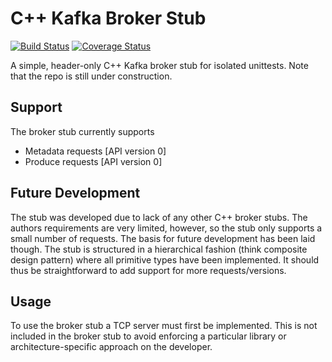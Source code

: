 # C++ Kafka Broker Stub
[![Build Status](https://travis-ci.org/Wramberg/kafkabrokerstub.svg?branch=master)](https://travis-ci.org/Wramberg/kafkabrokerstub)
[![Coverage Status](https://coveralls.io/repos/github/Wramberg/kafkabrokerstub/badge.svg?branch=master)](https://coveralls.io/github/Wramberg/kafkabrokerstub?branch=master)

A simple, header-only C++ Kafka broker stub for isolated unittests. Note that the repo is still under construction.

## Support
The broker stub currently supports
- Metadata requests [API version 0]
- Produce requests [API version 0]

## Future Development
The stub was developed due to lack of any other C++ broker stubs. The authors requirements are very limited, however, so the stub only supports a small number of requests. The basis for future development has been laid though. The stub is structured in a hierarchical fashion (think composite design pattern) where all primitive types have been implemented. It should thus be straightforward to add support for more requests/versions.

## Usage
To use the broker stub a TCP server must first be implemented. This is not included in the broker stub to avoid enforcing a particular library or architecture-specific approach on the developer.

